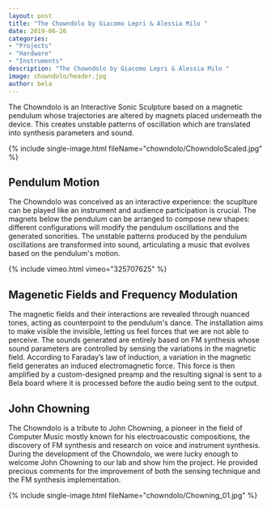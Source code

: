 ```yaml
---
layout: post
title: "The Chowndolo by Giacomo Lepri & Alessia Milo "
date: 2019-06-26
categories:
- "Projects"
- "Hardware"
- "Instruments"
description: "The Chowndolo by Giacomo Lepri & Alessia Milo "
image: chowndolo/header.jpg
author: bela
---
```



The Chowndolo is an Interactive Sonic Sculpture based on a magnetic pendulum whose trajectories are altered by magnets placed underneath the device. This creates unstable patterns of oscillation which are translated into synthesis parameters and sound.

{% include single-image.html fileName="chowndolo/ChowndoloScaled.jpg" %}


## Pendulum Motion

The Chowndolo was conceived as an interactive experience: the scuplture can be played like an instrument and audience participation is crucial. The magnets below the pendulum can be arranged to compose new shapes: different configurations will modify the pendulum oscillations and the generated sonorities. The unstable patterns produced by the pendulum oscillations are transformed into sound, articulating a music that evolves based on the pendulum's motion.

{% include vimeo.html vimeo="325707625" %}


## Magenetic Fields and Frequency Modulation

The magnetic fields and their interactions are revealed through nuanced tones, acting as counterpoint to the pendulum's dance. The installation aims to make visible the invisible, letting us feel forces that we are not able to perceive.
The sounds generated are entirely based on FM synthesis whose sound parameters are controlled by sensing the variations in the magnetic field. According to Faraday’s law of induction, a variation in the magnetic field generates an induced electromagnetic force. This force is then amplified by a custom-designed preamp and the resulting signal is sent to a Bela board where it is processed before the  audio being sent to the output.

## John Chowning

The Chowndolo is a tribute to John Chowning, a pioneer in the field of Computer Music mostly known for his electroacoustic compositions, the discovery of FM synthesis and research on voice and instrument synthesis. 
During the development of the Chowndolo, we were lucky enough to welcome John Chowning to our lab and show him the project. He provided precious comments for the improvement of both the sensing technique and the FM synthesis implementation.

{% include single-image.html fileName="chowndolo/Chowning_01.jpg" %}


